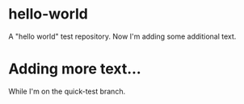 # hello-world
A "hello world" test repository.
Now I'm adding some additional text.

# Adding more text...
While I'm on the quick-test branch.

